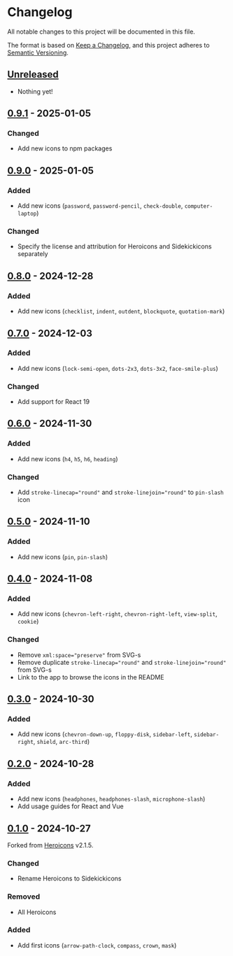 # Changelog

All notable changes to this project will be documented in this file.

The format is based on [Keep a Changelog](https://keepachangelog.com/),
and this project adheres to [Semantic Versioning](https://semver.org/spec/v2.0.0.html).

## [Unreleased]

- Nothing yet!

## [0.9.1] - 2025-01-05

### Changed

- Add new icons to npm packages

## [0.9.0] - 2025-01-05

### Added

- Add new icons (`password`, `password-pencil`, `check-double`, `computer-laptop`)

### Changed

- Specify the license and attribution for Heroicons and Sidekickicons separately

## [0.8.0] - 2024-12-28

### Added

- Add new icons (`checklist`, `indent`, `outdent`, `blockquote`, `quotation-mark`)

## [0.7.0] - 2024-12-03

### Added

- Add new icons (`lock-semi-open`, `dots-2x3`, `dots-3x2`, `face-smile-plus`)

### Changed

- Add support for React 19

## [0.6.0] - 2024-11-30

### Added

- Add new icons (`h4`, `h5`, `h6`, `heading`)

### Changed

- Add `stroke-linecap="round"` and `stroke-linejoin="round"` to `pin-slash` icon

## [0.5.0] - 2024-11-10

### Added

- Add new icons (`pin`, `pin-slash`)

## [0.4.0] - 2024-11-08

### Added

- Add new icons (`chevron-left-right`, `chevron-right-left`, `view-split`, `cookie`)

### Changed

- Remove `xml:space="preserve"` from SVG-s
- Remove duplicate `stroke-linecap="round"` and `stroke-linejoin="round"` from SVG-s
- Link to the app to browse the icons in the README

## [0.3.0] - 2024-10-30

### Added

- Add new icons (`chevron-down-up`, `floppy-disk`, `sidebar-left`, `sidebar-right`, `shield`, `arc-third`)

## [0.2.0] - 2024-10-28

### Added

- Add new icons (`headphones`, `headphones-slash`, `microphone-slash`)
- Add usage guides for React and Vue

## [0.1.0] - 2024-10-27

Forked from [Heroicons](https://github.com/tailwindlabs/heroicons) v2.1.5.

### Changed

- Rename Heroicons to Sidekickicons

### Removed

- All Heroicons

### Added

- Add first icons (`arrow-path-clock`, `compass`, `crown`, `mask`)

[unreleased]: https://github.com/ndri/sidekickicons/compare/v0.9.1...HEAD
[0.9.1]: https://github.com/ndri/sidekickicons/compare/v0.9.0...v0.9.1
[0.9.0]: https://github.com/ndri/sidekickicons/compare/v0.8.0...v0.9.0
[0.8.0]: https://github.com/ndri/sidekickicons/compare/v0.7.0...v0.8.0
[0.7.0]: https://github.com/ndri/sidekickicons/compare/v0.6.0...v0.7.0
[0.6.0]: https://github.com/ndri/sidekickicons/compare/v0.5.0...v0.6.0
[0.5.0]: https://github.com/ndri/sidekickicons/compare/v0.4.0...v0.5.0
[0.4.0]: https://github.com/ndri/sidekickicons/compare/v0.3.0...v0.4.0
[0.3.0]: https://github.com/ndri/sidekickicons/compare/v0.2.0...v0.3.0
[0.2.0]: https://github.com/ndri/sidekickicons/compare/v0.1.0...v0.2.0
[0.1.0]: https://github.com/ndri/sidekickicons/releases/tag/v0.1.0

